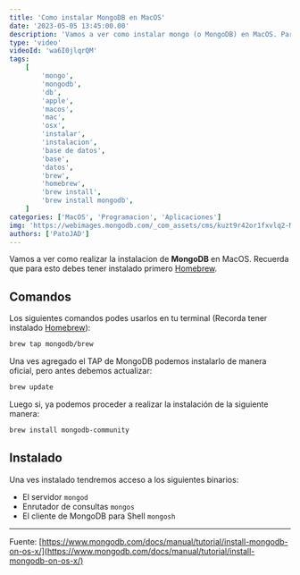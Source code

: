 ```yaml
---
title: 'Como instalar MongoDB en MacOS'
date: '2023-05-05 13:45:00.00'
description: 'Vamos a ver como instalar mongo (o MongoDB) en MacOS. Para poder realizar nuestras pruebas locales.'
type: 'video'
videoId: 'wa6I0jlqrQM'
tags:
    [
        'mongo',
        'mongodb',
        'db',
        'apple',
        'macos',
        'mac',
        'osx',
        'instalar',
        'instalacion',
        'base de datos',
        'base',
        'datos',
        'brew',
        'homebrew',
        'brew install',
        'brew install mongodb',
    ]
categories: ['MacOS', 'Programacion', 'Aplicaciones']
img: 'https://webimages.mongodb.com/_com_assets/cms/kuzt9r42or1fxvlq2-Meta_Generic.png'
authors: ['PatoJAD']
---
```


Vamos a ver como realizar la instalacion de **MongoDB** en MacOS. Recuerda que para esto debes tener instalado primero [Homebrew](/post/2023/02/como-instalar-brew-en-macos/).

## Comandos

Los siguientes comandos podes usarlos en tu terminal (Recorda tener instalado [Homebrew](/post/2023/02/como-instalar-brew-en-macos/)):

```zsh
brew tap mongodb/brew
```

Una ves agregado el TAP de MongoDB podemos instalarlo de manera oficial, pero antes debemos actualizar:

```zsh
brew update
```

Luego si, ya podemos proceder a realizar la instalación de la siguiente manera:

```zsh
brew install mongodb-community
```

## Instalado

Una ves instalado tendremos acceso a los siguientes binarios:

-   El servidor `mongod`
-   Enrutador de consultas `mongos`
-   El cliente de MongoDB para Shell `mongosh`

---

Fuente: [https://www.mongodb.com/docs/manual/tutorial/install-mongodb-on-os-x/](https://www.mongodb.com/docs/manual/tutorial/install-mongodb-on-os-x/)
